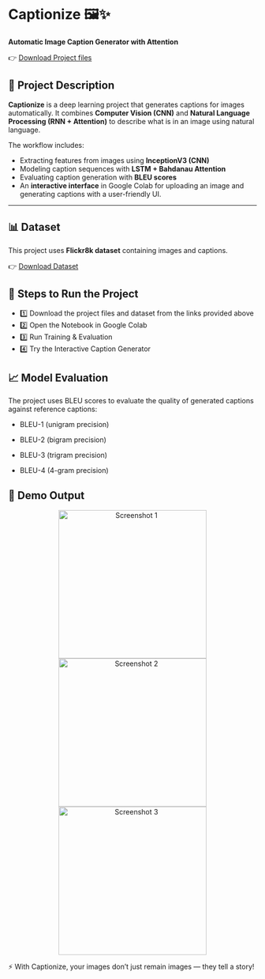 # Captionize 🖼️✨  
**Automatic Image Caption Generator with Attention**

👉 [Download Project files](https://drive.google.com/drive/folders/1fZSiGbpB1SXEmW6Pkd6ueNmYPeFjeiLh?usp=sharing) 

## 📌 Project Description  
**Captionize** is a deep learning project that generates captions for images automatically. It combines **Computer Vision (CNN)** and **Natural Language Processing (RNN + Attention)** to describe what is in an image using natural language.

The workflow includes:  
- Extracting features from images using **InceptionV3 (CNN)**  
- Modeling caption sequences with **LSTM + Bahdanau Attention**  
- Evaluating caption generation with **BLEU scores**  
- An **interactive interface** in Google Colab for uploading an image and generating captions with a user-friendly UI.  
---



## 📊 Dataset  
This project uses **Flickr8k dataset** containing images and captions.  

👉 [Download Dataset](https://www.kaggle.com/datasets/adityajn105/flickr8k)  


## 🚀 Steps to Run the Project  

- 1️⃣ Download the project files and dataset from the links provided above
- 2️⃣ Open the Notebook in Google Colab
- 3️⃣ Run Training & Evaluation
- 4️⃣ Try the Interactive Caption Generator


## 📈 Model Evaluation

The project uses BLEU scores to evaluate the quality of generated captions against reference captions:

- BLEU-1 (unigram precision)

- BLEU-2 (bigram precision)

- BLEU-3 (trigram precision)

- BLEU-4 (4-gram precision)

## 📸 Demo Output
<p align="center">
  <img src="https://github.com/user-attachments/assets/5104d50f-a86f-4458-8482-23cb22031bd8" alt="Screenshot 1" width="300" height="300" />
  <img src="https://github.com/user-attachments/assets/6d67a3d0-b2ff-4dfc-8f14-c9957a4b8006" alt="Screenshot 2" width="300" height="300" />
  <img src="https://github.com/user-attachments/assets/86ebac09-373d-4808-a8f7-2849a8a379e3" alt="Screenshot 3" width="300" height="300" />
</p>

⚡ With Captionize, your images don’t just remain images — they tell a story!


